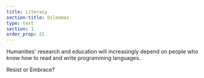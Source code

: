 ```yaml
---
title: Literacy
section-title: Dilemmas
type: text 
section: 1
order_prop: 21
---
```


Humanities' research and education will increasingly depend on people who know how to read and write <span>programming languages</span>.

Resist or Embrace?
